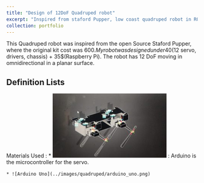 ```yaml
---
title: "Design of 12DoF Quadruped robot"
excerpt: "Inspired from staford Pupper, low coast quadruped robot in ROS <br/><img src='/images/quadruped/arduino_uno.png>"
collection: portfolio
---
```


This Quadruped robot was inspired from the open Source Staford Pupper, where the original kit cost was 600$. My robot was designed under 40$(12 servo, drivers, chassis) + 35$(Raspberry Pi). The robot has 12 DoF moving in omnidirectional in a planar surface.

## Definition Lists
Materials Used :
    * <img title="Arduino" alt="Alt text" src="https://github.com/hariharan382/drint.github.io/blob/main/images/quadruped/Quadruped_f360.png"> :
    Arduino is the microcontroller for the servo.

    * ![Arduino Uno](../images/quadruped/arduino_uno.png)
     
    

